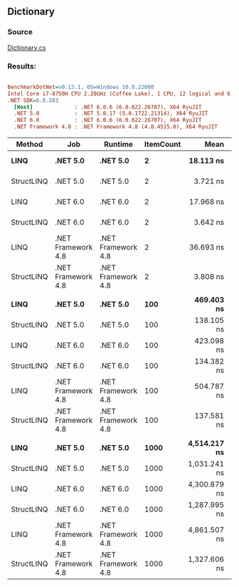 ﻿## Dictionary

### Source
[Dictionary.cs](../../src/StructLinq.Benchmark/Dictionary.cs)

### Results:
``` ini

BenchmarkDotNet=v0.13.1, OS=Windows 10.0.22000
Intel Core i7-8750H CPU 2.20GHz (Coffee Lake), 1 CPU, 12 logical and 6 physical cores
.NET SDK=6.0.203
  [Host]             : .NET 6.0.6 (6.0.622.26707), X64 RyuJIT
  .NET 5.0           : .NET 5.0.17 (5.0.1722.21314), X64 RyuJIT
  .NET 6.0           : .NET 6.0.6 (6.0.622.26707), X64 RyuJIT
  .NET Framework 4.8 : .NET Framework 4.8 (4.8.4515.0), X64 RyuJIT


```
|     Method |                Job |            Runtime | ItemCount |         Mean |      Error |     StdDev | Ratio | Allocated |
|----------- |------------------- |------------------- |---------- |-------------:|-----------:|-----------:|------:|----------:|
|       **LINQ** |           **.NET 5.0** |           **.NET 5.0** |         **2** |    **18.113 ns** |  **0.0721 ns** |  **0.0639 ns** |  **0.49** |         **-** |
| StructLINQ |           .NET 5.0 |           .NET 5.0 |         2 |     3.721 ns |  0.0177 ns |  0.0157 ns |  0.10 |         - |
|       LINQ |           .NET 6.0 |           .NET 6.0 |         2 |    17.968 ns |  0.0609 ns |  0.0509 ns |  0.49 |         - |
| StructLINQ |           .NET 6.0 |           .NET 6.0 |         2 |     3.642 ns |  0.0117 ns |  0.0110 ns |  0.10 |         - |
|       LINQ | .NET Framework 4.8 | .NET Framework 4.8 |         2 |    36.693 ns |  0.1020 ns |  0.0955 ns |  1.00 |         - |
| StructLINQ | .NET Framework 4.8 | .NET Framework 4.8 |         2 |     3.808 ns |  0.0131 ns |  0.0116 ns |  0.10 |         - |
|            |                    |                    |           |              |            |            |       |           |
|       **LINQ** |           **.NET 5.0** |           **.NET 5.0** |       **100** |   **469.403 ns** |  **1.1686 ns** |  **1.0931 ns** |  **0.93** |         **-** |
| StructLINQ |           .NET 5.0 |           .NET 5.0 |       100 |   138.105 ns |  0.2393 ns |  0.2239 ns |  0.27 |         - |
|       LINQ |           .NET 6.0 |           .NET 6.0 |       100 |   423.098 ns |  1.7588 ns |  1.4687 ns |  0.84 |         - |
| StructLINQ |           .NET 6.0 |           .NET 6.0 |       100 |   134.382 ns |  0.3526 ns |  0.3125 ns |  0.27 |         - |
|       LINQ | .NET Framework 4.8 | .NET Framework 4.8 |       100 |   504.787 ns |  1.0308 ns |  0.9138 ns |  1.00 |         - |
| StructLINQ | .NET Framework 4.8 | .NET Framework 4.8 |       100 |   137.581 ns |  0.2565 ns |  0.2273 ns |  0.27 |         - |
|            |                    |                    |           |              |            |            |       |           |
|       **LINQ** |           **.NET 5.0** |           **.NET 5.0** |      **1000** | **4,514.217 ns** | **77.6208 ns** | **72.6065 ns** |  **0.93** |         **-** |
| StructLINQ |           .NET 5.0 |           .NET 5.0 |      1000 | 1,031.241 ns |  2.5174 ns |  1.9655 ns |  0.21 |         - |
|       LINQ |           .NET 6.0 |           .NET 6.0 |      1000 | 4,300.879 ns | 42.4304 ns | 39.6895 ns |  0.88 |         - |
| StructLINQ |           .NET 6.0 |           .NET 6.0 |      1000 | 1,287.995 ns |  3.9584 ns |  3.5090 ns |  0.26 |         - |
|       LINQ | .NET Framework 4.8 | .NET Framework 4.8 |      1000 | 4,861.507 ns | 11.5843 ns |  9.0442 ns |  1.00 |         - |
| StructLINQ | .NET Framework 4.8 | .NET Framework 4.8 |      1000 | 1,327.606 ns |  3.9374 ns |  3.2879 ns |  0.27 |         - |
